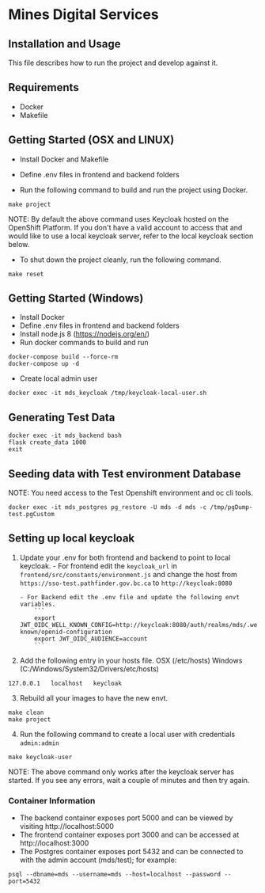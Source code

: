 # Mines Digital Services

## Installation and Usage

This file describes how to run the project and develop against it.

## Requirements

- Docker
- Makefile

## Getting Started (OSX and LINUX)

- Install Docker and Makefile
- Define .env files in frontend and backend folders

- Run the following command to build and run the project using Docker.

```
make project
```

NOTE: By default the above command uses Keycloak hosted on the OpenShift Platform.
If you don't have a valid account to access that and would like to use a local keycloak server, refer to the local keycloak section below.

- To shut down the project cleanly, run the following command.

```
make reset
```

## Getting Started (Windows)

- Install Docker
- Define .env files in frontend and backend folders
- Install node.js 8 (https://nodejs.org/en/)
- Run docker commands to build and run

```
docker-compose build --force-rm
docker-compose up -d
```

- Create local admin user

```
docker exec -it mds_keycloak /tmp/keycloak-local-user.sh
```

## Generating Test Data

```
docker exec -it mds_backend bash
flask create_data 1000
exit
```

## Seeding data with Test environment Database

NOTE: You need access to the Test Openshift environment and oc cli tools.

```
docker exec -it mds_postgres pg_restore -U mds -d mds -c /tmp/pgDump-test.pgCustom
```

## Setting up local keycloak

1.  Update your .env for both frontend and backend to point to local keycloak. - For frontend edit the `keycloak_url` in `frontend/src/constants/environment.js` and change the host from
    `https://sso-test.pathfinder.gov.bc.ca` to `http://keycloak:8080`

        - For Backend edit the .env file and update the following envt variables.
            ```
            export JWT_OIDC_WELL_KNOWN_CONFIG=http://keycloak:8080/auth/realms/mds/.well-known/openid-configuration
            export JWT_OIDC_AUDIENCE=account
            ```

2.  Add the following entry in your hosts file.
    OSX (/etc/hosts) Windows (C:/Windows/System32/Drivers/etc/hosts)

```
127.0.0.1	localhost	keycloak
```

3. Rebuild all your images to have the new envt.

```
make clean
make project
```

4. Run the following command to create a local user with credentials `admin:admin`

```
make keycloak-user
```

NOTE: The above command only works after the keycloak server has started. If you see
any errors, wait a couple of minutes and then try again.

### Container Information

- The backend container exposes port 5000 and can be viewed by visiting http://localhost:5000
- The frontend container exposes port 3000 and can be accessed at http://localhost:3000
- The Postgres container exposes port 5432 and can be connected to with the admin account (mds/test); for example:

```
psql --dbname=mds --username=mds --host=localhost --password --port=5432
```
